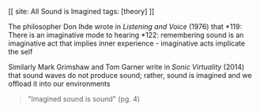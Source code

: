 [[
site: All Sound is Imagined
tags: [theory]
]]

The philosopher Don Ihde wrote in *Listening and Voice* (1976) that 
*119: There is an imaginative mode to hearing
*122: remembering sound is an imaginative act that implies inner experience - imaginative acts implicate the self 

Similarly Mark Grimshaw and Tom Garner write in *Sonic Virtuality* (2014) that sound waves do not produce sound; rather, sound is imagined and we offload it into our environments

> "Imagined sound is sound" (pg. 4)
